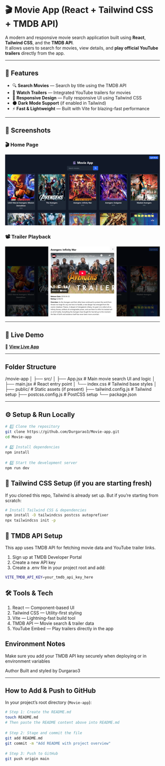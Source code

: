 # 🎬 Movie App (React + Tailwind CSS + TMDB API)

A modern and responsive movie search application built using **React**, **Tailwind CSS**, and the **TMDB API**.  
It allows users to search for movies, view details, and **play official YouTube trailers** directly from the app.

---

## 🌟 Features
- 🔍 **Search Movies** — Search by title using the TMDB API  
- 🎥 **Watch Trailers** — Integrated YouTube trailers for movies  
- 📱 **Responsive Design** — Fully responsive UI using Tailwind CSS  
- 🌑 **Dark Mode Support** (if enabled in Tailwind)  
- ⚡ **Fast & Lightweight** — Built with Vite for blazing-fast performance  

---

## 📸 Screenshots

### 🎬 Home Page
![Home Page](screenshots/Dashboard.png)

### 📽 Trailer Playback
![Trailer Playback](screenshots/trailerview.png)

---

## 🚀 Live Demo
🔗 **[View Live App](https://durgarao3.github.io/Movie-app/)**

---

##  Folder Structure

/movie-app
│
├── src/
│ ├── App.jsx # Main movie search UI and logic
│ ├── main.jsx # React entry point
│ └── index.css # Tailwind base styles
│
├── public/ # Static assets (if present)
├── tailwind.config.js # Tailwind setup
├── postcss.config.js # PostCSS setup
└── package.json

---

## ⚙️ Setup & Run Locally

```bash
# 1️⃣ Clone the repository
git clone https://github.com/Durgarao3/Movie-app.git
cd Movie-app

# 2️⃣ Install dependencies
npm install

# 3️⃣ Start the development server
npm run dev
```

## 🎨 Tailwind CSS Setup (if you are starting fresh)

If you cloned this repo, Tailwind is already set up.
But if you’re starting from scratch:

```bash
# Install Tailwind CSS & dependencies
npm install -D tailwindcss postcss autoprefixer
npx tailwindcss init -p
```

## 🔑 TMDB API Setup

This app uses TMDB API for fetching movie data and YouTube trailer links.
1. Sign up at TMDB Developer Portal
2. Create a new API key
3. Create a .env file in your project root and add:

```bash
VITE_TMDB_API_KEY=your_tmdb_api_key_here
```

## 🛠 Tools & Tech

1. React — Component-based UI
2. Tailwind CSS — Utility-first styling
3. Vite — Lightning-fast build tool
4. TMDB API — Movie search & trailer data
5. YouTube Embed — Play trailers directly in the app

## Environment Notes

Make sure you add your TMDB API key securely when deploying or in environment variables

Author
Built and styled by Durgarao3

---

##  How to Add & Push to GitHub

In your project’s root directory (`Movie-app`):

```bash
# Step 1: Create the README.md
touch README.md
# Then paste the README content above into README.md

# Step 2: Stage and commit the file
git add README.md
git commit -m "Add README with project overview"

# Step 3: Push to GitHub
git push origin main
